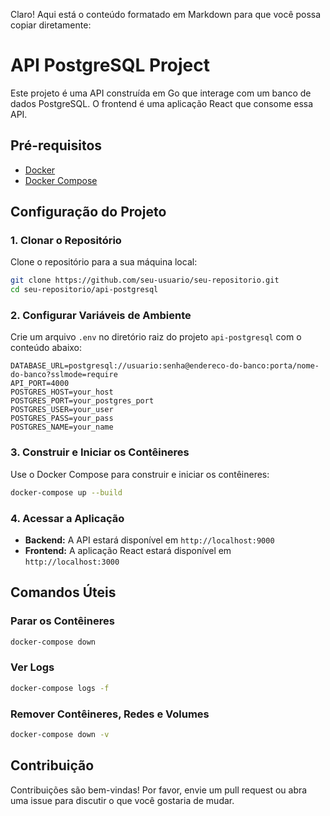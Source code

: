 Claro! Aqui está o conteúdo formatado em Markdown para que você possa copiar diretamente:

# API PostgreSQL Project

Este projeto é uma API construída em Go que interage com um banco de dados PostgreSQL. O frontend é uma aplicação React que consome essa API.

## Pré-requisitos

- [Docker](https://www.docker.com/)
- [Docker Compose](https://docs.docker.com/compose/)

## Configuração do Projeto

### 1. Clonar o Repositório

Clone o repositório para a sua máquina local:

```bash
git clone https://github.com/seu-usuario/seu-repositorio.git
cd seu-repositorio/api-postgresql
```

### 2. Configurar Variáveis de Ambiente

Crie um arquivo `.env` no diretório raiz do projeto `api-postgresql` com o conteúdo abaixo:

```env
DATABASE_URL=postgresql://usuario:senha@endereco-do-banco:porta/nome-do-banco?sslmode=require
API_PORT=4000
POSTGRES_HOST=your_host
POSTGRES_PORT=your_postgres_port
POSTGRES_USER=your_user
POSTGRES_PASS=your_pass
POSTGRES_NAME=your_name
```

### 3. Construir e Iniciar os Contêineres

Use o Docker Compose para construir e iniciar os contêineres:

```bash
docker-compose up --build
```

### 4. Acessar a Aplicação

- **Backend:** A API estará disponível em `http://localhost:9000`
- **Frontend:** A aplicação React estará disponível em `http://localhost:3000`

## Comandos Úteis

### Parar os Contêineres

```bash
docker-compose down
```

### Ver Logs

```bash
docker-compose logs -f
```

### Remover Contêineres, Redes e Volumes

```bash
docker-compose down -v
```

## Contribuição

Contribuições são bem-vindas! Por favor, envie um pull request ou abra uma issue para discutir o que você gostaria de mudar.

